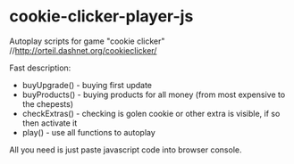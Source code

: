 # cookie-clicker-player-js
Autoplay scripts for game "cookie clicker" //http://orteil.dashnet.org/cookieclicker/

Fast description:
- buyUpgrade() - buying first update
- buyProducts() - buying products for all money (from most expensive to the chepests)
- checkExtras() - checking is golen cookie or other extra is visible, if so then activate it
- play() - use all functions to autoplay

All you need is just paste javascript code into browser console.
